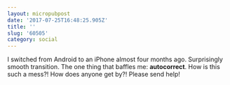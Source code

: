 ```yaml
---
layout: micropubpost
date: '2017-07-25T16:48:25.905Z'
title: ''
slug: '60505'
category: social
---
```

I switched from Android to an iPhone almost four months ago. Surprisingly smooth transition. The one thing that baffles me: **autocorrect**. How is this such a mess?! How does anyone get by?! Please send help!
